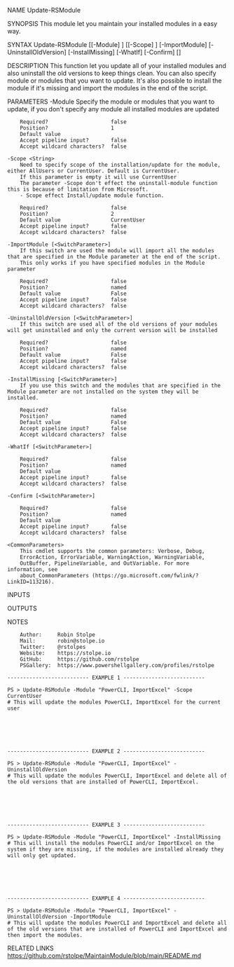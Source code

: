 ﻿
NAME
    Update-RSModule
    
SYNOPSIS
    This module let you maintain your installed modules in a easy way.
    
    
SYNTAX
    Update-RSModule [[-Module] <String>] [[-Scope] <String>] [-ImportModule] [-UninstallOldVersion] [-InstallMissing] [-WhatIf] [-Confirm] [<CommonParameters>]
    
    
DESCRIPTION
    This function let you update all of your installed modules and also uninstall the old versions to keep things clean.
    You can also specify module or modules that you want to update. It's also possible to install the module if it's missing and import the modules in the end of the script.
    

PARAMETERS
    -Module <String>
        Specify the module or modules that you want to update, if you don't specify any module all installed modules are updated
        
        Required?                    false
        Position?                    1
        Default value                
        Accept pipeline input?       false
        Accept wildcard characters?  false
        
    -Scope <String>
        Need to specify scope of the installation/update for the module, either AllUsers or CurrentUser. Default is CurrentUser.
        If this parameter is empty it will use CurrentUser
        The parameter -Scope don't effect the uninstall-module function this is because of limitation from Microsoft.
        - Scope effect Install/update module function.
        
        Required?                    false
        Position?                    2
        Default value                CurrentUser
        Accept pipeline input?       false
        Accept wildcard characters?  false
        
    -ImportModule [<SwitchParameter>]
        If this switch are used the module will import all the modules that are specified in the Module parameter at the end of the script.
        This only works if you have specified modules in the Module parameter
        
        Required?                    false
        Position?                    named
        Default value                False
        Accept pipeline input?       false
        Accept wildcard characters?  false
        
    -UninstallOldVersion [<SwitchParameter>]
        If this switch are used all of the old versions of your modules will get uninstalled and only the current version will be installed
        
        Required?                    false
        Position?                    named
        Default value                False
        Accept pipeline input?       false
        Accept wildcard characters?  false
        
    -InstallMissing [<SwitchParameter>]
        If you use this switch and the modules that are specified in the Module parameter are not installed on the system they will be installed.
        
        Required?                    false
        Position?                    named
        Default value                False
        Accept pipeline input?       false
        Accept wildcard characters?  false
        
    -WhatIf [<SwitchParameter>]
        
        Required?                    false
        Position?                    named
        Default value                
        Accept pipeline input?       false
        Accept wildcard characters?  false
        
    -Confirm [<SwitchParameter>]
        
        Required?                    false
        Position?                    named
        Default value                
        Accept pipeline input?       false
        Accept wildcard characters?  false
        
    <CommonParameters>
        This cmdlet supports the common parameters: Verbose, Debug,
        ErrorAction, ErrorVariable, WarningAction, WarningVariable,
        OutBuffer, PipelineVariable, and OutVariable. For more information, see
        about_CommonParameters (https://go.microsoft.com/fwlink/?LinkID=113216). 
    
INPUTS
    
OUTPUTS
    
NOTES
    
    
        Author:     Robin Stolpe
        Mail:       robin@stolpe.io
        Twitter:    @rstolpes
        Website:    https://stolpe.io
        GitHub:     https://github.com/rstolpe
        PSGallery:  https://www.powershellgallery.com/profiles/rstolpe
    
    -------------------------- EXAMPLE 1 --------------------------
    
    PS > Update-RSModule -Module "PowerCLI, ImportExcel" -Scope CurrentUser
    # This will update the modules PowerCLI, ImportExcel for the current user
    
    
    
    
    
    
    -------------------------- EXAMPLE 2 --------------------------
    
    PS > Update-RSModule -Module "PowerCLI, ImportExcel" -UninstallOldVersion
    # This will update the modules PowerCLI, ImportExcel and delete all of the old versions that are installed of PowerCLI, ImportExcel.
    
    
    
    
    
    
    -------------------------- EXAMPLE 3 --------------------------
    
    PS > Update-RSModule -Module "PowerCLI, ImportExcel" -InstallMissing
    # This will install the modules PowerCLI and/or ImportExcel on the system if they are missing, if the modules are installed already they will only get updated.
    
    
    
    
    
    
    -------------------------- EXAMPLE 4 --------------------------
    
    PS > Update-RSModule -Module "PowerCLI, ImportExcel" -UninstallOldVersion -ImportModule
    # This will update the modules PowerCLI and ImportExcel and delete all of the old versions that are installed of PowerCLI and ImportExcel and then import the modules.
    
    
    
    
    
    
    
RELATED LINKS
    https://github.com/rstolpe/MaintainModule/blob/main/README.md


